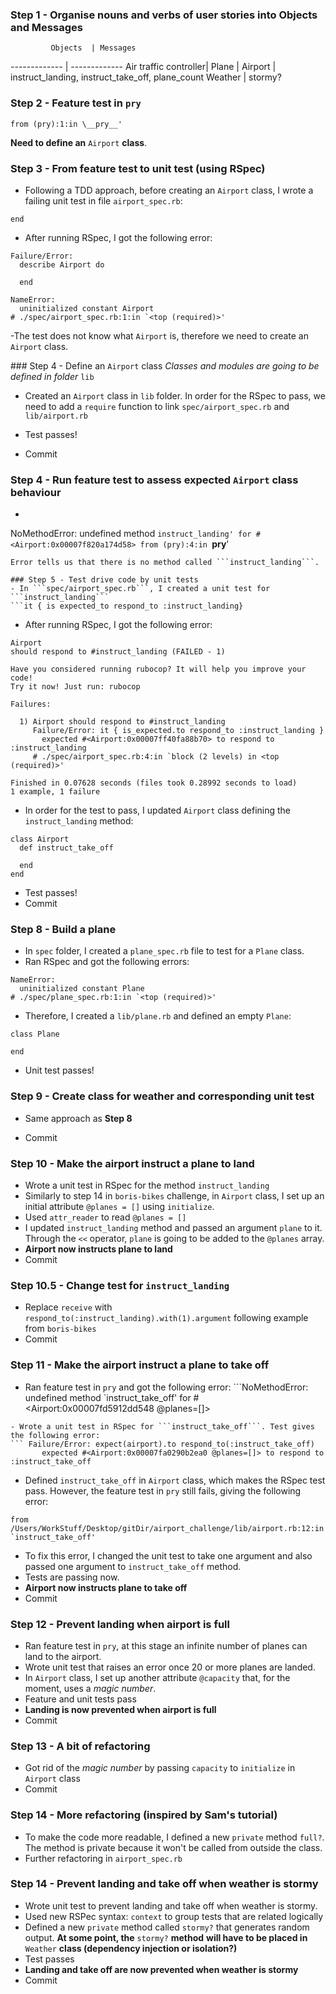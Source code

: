 ### Step 1 - Organise nouns and verbs of user stories into Objects and Messages
             Objects  | Messages
-------------         |     -------------
Air traffic controller|
Plane                 |
Airport               | instruct_landing, instruct_take_off, plane_count
Weather               |  stormy?

### Step 2 - Feature test in ```pry```
```NameError: uninitialized constant Airport
from (pry):1:in \__pry__'
```

**Need to define an** ```Airport``` **class**.

### Step 3 - From feature test to unit test (using RSpec)
- Following a TDD approach, before creating an ```Airport``` class, I wrote a failing unit test
in file ```airport_spec.rb```:
```Describe Airport do
end
```

- After running RSpec, I got the following error:
```An error occurred while loading ./spec/airport_spec.rb.
Failure/Error:
  describe Airport do

  end

NameError:
  uninitialized constant Airport
# ./spec/airport_spec.rb:1:in `<top (required)>'
```

-The test does not know what ```Airport``` is, therefore we need to create an ```Airport``` class.

### Step 4 - Define an ```Airport``` class
_Classes and modules are going to be defined in folder_ ```lib```

- Created an ```Airport``` class in ```lib``` folder. In order for the RSpec to pass, we need to add a ```require```
function to link ```spec/airport_spec.rb``` and ```lib/airport.rb```

- Test passes!

- Commit

### Step 4 - Run feature test to assess expected ```Airport``` class behaviour
- ```[4] pry(main)> plane = airport.instruct_landing
NoMethodError: undefined method `instruct_landing' for #<Airport:0x00007f820a174d58>
from (pry):4:in `__pry__'
```
Error tells us that there is no method called ```instruct_landing```.

### Step 5 - Test drive code by unit tests
- In ```spec/airport_spec.rb```, I created a unit test for ```instruct_landing```
```it { is expected_to respond_to :instruct_landing}
```
- After running RSpec, I got the following error:
```
Airport
should respond to #instruct_landing (FAILED - 1)

Have you considered running rubocop? It will help you improve your code!
Try it now! Just run: rubocop

Failures:

  1) Airport should respond to #instruct_landing
     Failure/Error: it { is_expected.to respond_to :instruct_landing }
       expected #<Airport:0x00007ff40fa88b70> to respond to :instruct_landing
     # ./spec/airport_spec.rb:4:in `block (2 levels) in <top (required)>'

Finished in 0.07628 seconds (files took 0.28992 seconds to load)
1 example, 1 failure
```
- In order for the test to pass, I updated ```Airport``` class defining the ```instruct_landing``` method:
```
class Airport
  def instruct_take_off

  end
end
```
- Test passes!
- Commit

### Step 8 - Build a plane
- In ```spec``` folder, I created a ```plane_spec.rb``` file to test for a ```Plane``` class.
- Ran RSpec and got the following errors:
```
NameError:
  uninitialized constant Plane
# ./spec/plane_spec.rb:1:in `<top (required)>'
```
- Therefore, I created a ```lib/plane.rb``` and defined an empty ```Plane```:
```
class Plane

end
```
- Unit test passes!

### Step 9 - Create class for weather and corresponding unit test
- Same approach as **Step 8**

- Commit

### Step 10 - Make the airport instruct a plane to land
- Wrote a unit test in RSpec for the method ```instruct_landing```
- Similarly to step 14 in ```boris-bikes``` challenge, in ```Airport``` class, I set up an initial attribute ```@planes = []``` using ```initialize```.
- Used ```attr_reader``` to read ```@planes = []```
- I updated ```instruct_landing``` method and passed an argument ```plane``` to it. Through the ```<<``` operator, ```plane``` is going to be added to the ```@planes``` array.
- **Airport now instructs plane to land**
- Commit

### Step 10.5 - Change test for ```instruct_landing```
- Replace ```receive``` with ```respond_to(:instruct_landing).with(1).argument``` following example from ```boris-bikes```
- Commit

### Step 11 - Make the airport instruct a plane to take off
- Ran feature test in ```pry``` and got the following error:
```NoMethodError: undefined method `instruct_take_off' for #<Airport:0x00007fd5912dd548 @planes=[]>
```
- Wrote a unit test in RSpec for ```instruct_take_off```. Test gives the following error:
``` Failure/Error: expect(airport).to respond_to(:instruct_take_off)
       expected #<Airport:0x00007fa0290b2ea0 @planes=[]> to respond to :instruct_take_off
```
- Defined ```instruct_take_off``` in ```Airport``` class, which makes the RSpec test pass. However, the feature test in ```pry``` still fails, giving the following error:
```ArgumentError: wrong number of arguments (given 1, expected 0)
from /Users/WorkStuff/Desktop/gitDir/airport_challenge/lib/airport.rb:12:in `instruct_take_off'
```
- To fix this error, I changed the unit test to take one argument and also passed one argument to ```instruct_take_off``` method.
- Tests are passing now.
- **Airport now instructs plane to take off**
- Commit

### Step 12 - Prevent landing when airport is full
- Ran feature test in ```pry```, at this stage an infinite number of planes can land to the airport.
- Wrote unit test that raises an error once 20 or more planes are landed.
- In ```Airport``` class, I set up another attribute ```@capacity``` that, for the moment, uses a _magic number_.
- Feature and unit tests pass
- **Landing is now prevented when airport is full**
- Commit

### Step 13 - A bit of refactoring
- Got rid of the _magic number_ by passing ```capacity``` to ```initialize``` in ```Airport``` class
- Commit

### Step 14 - More refactoring (inspired by Sam's tutorial)
- To make the code more readable, I defined a new ```private``` method ```full?```. The method is private because it won't be called from outside the class.
- Further refactoring in ```airport_spec.rb```

### Step 14 - Prevent landing and take off when weather is stormy
- Wrote unit test to prevent landing and take off when weather is stormy.
- Used new RSPec syntax: ```context``` to group tests that are related logically
- Defined a new ```private``` method called ```stormy?``` that generates random output.
  **At some point, the** ```stormy?``` **method** **will have to be placed in** ```Weather``` **class (dependency injection or isolation?)**
- Test passes
- **Landing and take off are now prevented when weather is stormy**
- Commit
